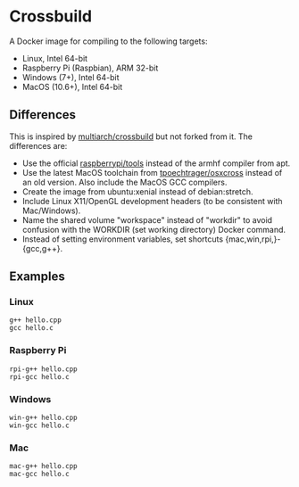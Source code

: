 
# Crossbuild

A Docker image for compiling to the following targets:

 - Linux, Intel 64-bit
 - Raspberry Pi (Raspbian), ARM 32-bit
 - Windows (7+), Intel 64-bit
 - MacOS (10.6+), Intel 64-bit

## Differences

This is inspired by [multiarch/crossbuild](https://github.com/multiarch/crossbuild) but not forked from it.
The differences are:

 - Use the official [raspberrypi/tools](https://github.com/raspberrypi/tools) instead of the armhf compiler from apt.
 - Use the latest MacOS toolchain from [tpoechtrager/osxcross](https://github.com/tpoechtrager/osxcross) instead of an old version.
   Also include the MacOS GCC compilers.
 - Create the image from ubuntu:xenial instead of debian:stretch.
 - Include Linux X11/OpenGL development headers (to be consistent with Mac/Windows).
 - Name the shared volume "workspace" instead of "workdir" to avoid confusion with the WORKDIR (set working directory) Docker command.
 - Instead of setting environment variables, set shortcuts {mac,win,rpi,}-{gcc,g++}.

## Examples

### Linux

```
g++ hello.cpp
gcc hello.c
```

### Raspberry Pi

```
rpi-g++ hello.cpp
rpi-gcc hello.c
```

### Windows

```
win-g++ hello.cpp
win-gcc hello.c
```

### Mac

```
mac-g++ hello.cpp
mac-gcc hello.c
```
